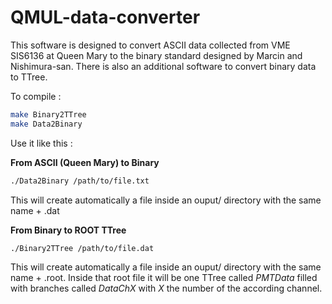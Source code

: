 # QMUL-data-converter

This software is designed to convert ASCII data collected from VME SIS6136 at Queen Mary
to the binary standard designed by Marcin and Nishimura-san.
There is also an additional software to convert binary data to TTree.

To compile :

```bash
make Binary2TTree
make Data2Binary
```


Use it like this :

**From ASCII (Queen Mary) to Binary**
```bash
./Data2Binary /path/to/file.txt
```
This will create automatically a file inside an ouput/ directory with the same name + .dat

**From Binary to ROOT TTree**
```bash
./Binary2TTree /path/to/file.dat
```
This will create automatically a file inside an ouput/ directory with the same name + .root.
Inside that root file it will be one TTree called *PMTData* filled with branches called *DataChX* with *X* the number of the according channel.
<!--stackedit_data:
eyJoaXN0b3J5IjpbMzU0NDY3MjE1XX0=
-->